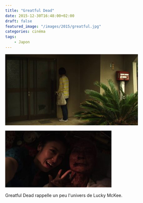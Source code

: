 ```yaml
---
title: "Greatful Dead"
date: 2015-12-30T16:48:00+02:00
draft: false
featured_image: "/images/2015/greatful.jpg"
categories: cinéma
tags:
    - Japon
---
```

![greatful](/images/2015/greatful.jpg)

![greatful2](/images/2015/greatful2.jpg)

Greatful Dead rappelle un peu l'univers de Lucky McKee. 